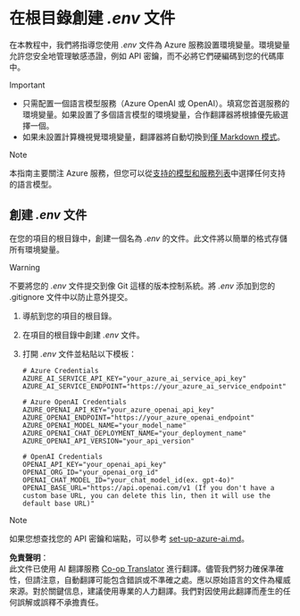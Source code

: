 <!--
CO_OP_TRANSLATOR_METADATA:
{
  "original_hash": "66029e3b67a3eb980ab8740367e91283",
  "translation_date": "2025-06-14T12:50:19+00:00",
  "source_file": "getting_started/command-line-guide/create-env-file.md",
  "language_code": "mo"
}
-->
# 在根目錄創建 *.env* 文件

在本教程中，我們將指導您使用 *.env* 文件為 Azure 服務設置環境變量。環境變量允許您安全地管理敏感憑證，例如 API 密鑰，而不必將它們硬編碼到您的代碼庫中。

> [!IMPORTANT]
> - 只需配置一個語言模型服務（Azure OpenAI 或 OpenAI）。填寫您首選服務的環境變量。如果設置了多個語言模型的環境變量，合作翻譯器將根據優先級選擇一個。
> - 如果未設置計算機視覺環境變量，翻譯器將自動切換到[僅 Markdown 模式](./markdown-only-mode.md)。

> [!NOTE]
> 本指南主要關注 Azure 服務，但您可以從[支持的模型和服務列表](../README.md#-supported-models-and-services)中選擇任何支持的語言模型。

## 創建 *.env* 文件

在您的項目的根目錄中，創建一個名為 *.env* 的文件。此文件將以簡單的格式存儲所有環境變量。

> [!WARNING]
> 不要將您的 *.env* 文件提交到像 Git 這樣的版本控制系統。將 *.env* 添加到您的 .gitignore 文件中以防止意外提交。

1. 導航到您的項目的根目錄。

1. 在項目的根目錄中創建 *.env* 文件。

1. 打開 *.env* 文件並粘貼以下模板：

    ```plaintext
    # Azure Credentials
    AZURE_AI_SERVICE_API_KEY="your_azure_ai_service_api_key"
    AZURE_AI_SERVICE_ENDPOINT="https://your_azure_ai_service_endpoint"

    # Azure OpenAI Credentials
    AZURE_OPENAI_API_KEY="your_azure_openai_api_key"
    AZURE_OPENAI_ENDPOINT="https://your_azure_openai_endpoint"
    AZURE_OPENAI_MODEL_NAME="your_model_name"
    AZURE_OPENAI_CHAT_DEPLOYMENT_NAME="your_deployment_name"
    AZURE_OPENAI_API_VERSION="your_api_version"

    # OpenAI Credentials
    OPENAI_API_KEY="your_openai_api_key"
    OPENAI_ORG_ID="your_openai_org_id"
    OPENAI_CHAT_MODEL_ID="your_chat_model_id(ex. gpt-4o)"
    OPENAI_BASE_URL="https://api.openai.com/v1 (If you don't have a custom base URL, you can delete this lin, then it will use the default base URL)"
    ```

> [!NOTE]
> 如果您想查找您的 API 密鑰和端點，可以參考 [set-up-azure-ai.md](../set-up-azure-ai.md)。

**免責聲明**：  
此文件已使用 AI 翻譯服務 [Co-op Translator](https://github.com/Azure/co-op-translator) 進行翻譯。儘管我們努力確保準確性，但請注意，自動翻譯可能包含錯誤或不準確之處。應以原始語言的文件為權威來源。對於關鍵信息，建議使用專業的人力翻譯。我們對因使用此翻譯而產生的任何誤解或誤釋不承擔責任。